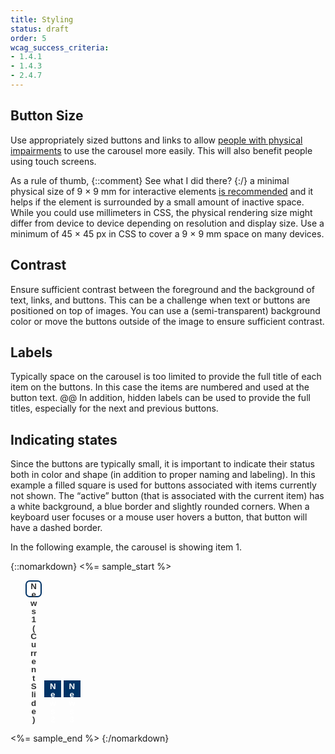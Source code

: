 ```yaml
---
title: Styling
status: draft
order: 5
wcag_success_criteria:
- 1.4.1
- 1.4.3
- 2.4.7
---
```


## Button Size

Use appropriately sized buttons and links to allow [people with physical impairments](https://www.w3.org/WAI/intro/people-use-web/diversity#physical) to use the carousel more easily. This will also benefit people using touch screens.

As a rule of thumb, {::comment} See what I did there? {:/} a minimal physical size of 9 × 9 mm for interactive elements [is recommended](https://www.w3.org/TR/mobile-accessibility-mapping/#h-touch-target-size-and-spacing) and it helps if the element is surrounded by a small amount of inactive space. While you could use millimeters in CSS, the physical rendering size might differ from device to device depending on resolution and display size. Use a minimum of 45 × 45 px in CSS to cover a 9 × 9 mm space on many devices.

## Contrast

Ensure sufficient contrast between the foreground and the background of text, links, and buttons. This can be a challenge when text or buttons are positioned on top of images. You can use a (semi-transparent) background color or move the buttons outside of the image to ensure sufficient contrast.

## Labels

Typically space on the carousel is too limited to provide the full title of each item on the buttons. In this case the items are numbered and used at the button text. @@ In addition, hidden labels can be used to provide the full titles, especially for the next and previous buttons.

## Indicating states

Since the buttons are typically small, it is important to indicate their status both in color and shape (in addition to proper naming and labeling). In this example a filled square is used for buttons associated with items currently not shown. The “active” button (that is associated with the current item) has a white background, a blue border and slightly rounded corners. When a keyboard user focuses or a mouse user hovers a button, that button will have a dashed border.

In the following example, the carousel is showing item 1.

{::nomarkdown}
<%= sample_start %>

<style>
.slidenav li {
  display: inline-block;
}
.slidenav button {
  border: 2px solid #036;
  background-color: #036;
  line-height: 1em;
  height: 2em;
  width: 2em;
  font-weight: bold;
  color: #fff;
}

.slidenav button.current {
  border-radius: .5em;
  background-color: #fff;
  color: #333;
}

.slidenav button:hover,
.slidenav button:focus {
  border: 2px dashed #fff;
}

.slidenav button.current:hover,
.slidenav button.current:focus {
  border: 2px dashed #036;
}
</style>

<ul class="slidenav as-sample">
  <li>
    <button class="current" data-slide="0" type="button">
      <span class="visuallyhidden">News</span> 1
      <span class="visuallyhidden">(Current Slide)</span>
    </button>
  </li>
  <li>
    <button data-slide="1" type="button">
      <span class="visuallyhidden">News</span> 2
    </button>
  </li>
  <li>
    <button data-slide="2" type="button">
      <span class="visuallyhidden">News</span> 3
    </button>
  </li>
</ul>

<style>
  .slidenav.as-sample {
    position: static;
  }
</style>

<%= sample_end %>
{:/nomarkdown}
